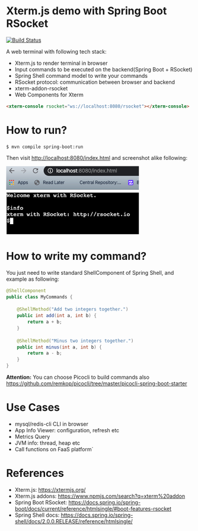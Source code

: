 Xterm.js demo with Spring Boot RSocket
======================================
[![Build Status](https://api.travis-ci.com/linux-china/xterm-demo.svg?branch=master)](https://travis-ci.com/linux-china/xterm-demo)

A web terminal with following tech stack:

* Xterm.js to render terminal in browser
* Input commands to be executed on the backend(Spring Boot + RSocket)
* Spring Shell command model to write your commands
* RSocket protocol: communication between browser and backend
* xterm-addon-rsocket
* Web Components for Xterm

```html
<xterm-console rsocket="ws://localhost:8080/rsocket"></xterm-console>
```

# How to run?

```
$ mvn compile spring-boot:run
```

Then visit [http://localhost:8080/index.html](http://localhost:8080/index.html) and screenshot alike following:

![Xterm Screenshot](.README_images/xterm_screenshot.png)

# How to write my command?

You just need to write standard ShellComponent of Spring Shell, and example as following:

```java
@ShellComponent
public class MyCommands {

    @ShellMethod("Add two integers together.")
    public int add(int a, int b) {
        return a + b;
    }

    @ShellMethod("Minus two integers together.")
    public int minus(int a, int b) {
        return a - b;
    }
}
```

**Attention:** You can choose Picocli to build commands also https://github.com/remkop/picocli/tree/master/picocli-spring-boot-starter

# Use Cases

* mysql/redis-cli CLI in browser
* App Info Viewer: configuration, refresh etc
* Metrics Query
* JVM info: thread, heap etc
* Call functions on FaaS platform`

# References

* Xterm.js: https://xtermjs.org/
* Xterm.js addons: https://www.npmjs.com/search?q=xterm%20addon
* Spring Boot RSocket: https://docs.spring.io/spring-boot/docs/current/reference/htmlsingle/#boot-features-rsocket
* Spring Shell docs: https://docs.spring.io/spring-shell/docs/2.0.0.RELEASE/reference/htmlsingle/
